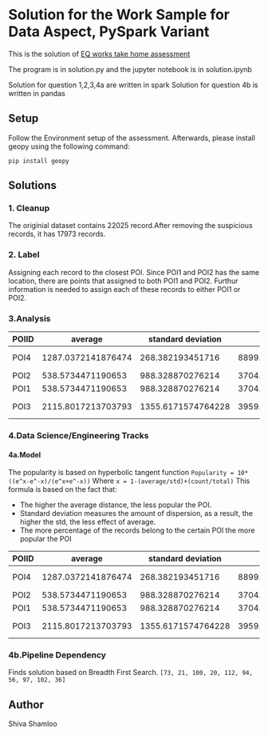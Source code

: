
# Solution for the Work Sample for Data Aspect, PySpark Variant

This is the solution of [EQ works take home assessment](https://gist.github.com/woozyking/f1d50e1fe1b3bf52e3748bc280cf941f#file-question-txt)

The program is in solution.py and the jupyter notebook is in solution.ipynb

Solution for question 1,2,3,4a are written in spark
Solution for question 4b is written in pandas

## Setup

Follow the Environment setup of the assessment. Afterwards, please install geopy using the following command:

```
pip install geopy
```

## Solutions

### 1. Cleanup
The originial dataset contains 22025 record.After removing the suspicious records, it has 17973 records.

### 2. Label
Assigning each record to the closest POI. Since POI1 and POI2 has the same location, there are points that assigned to both POI1 and POI2. Furthur information is needed to assign each of these records to either POI1 or POI2.

### 3.Analysis

|POIID|average|standard deviation|radius|requests|density|
|-----|-------|------------------|------|--------|-------|
|POI4|1287.0372141876474|268.382193451716| 8899.676501173562|7089|2.811812828200878E-4|
|POI2| 538.5734471190653|988.328870276214| 3704.889111069485|6307|0.001443518240010...|
|POI1| 538.5734471190653|988.328870276214| 3704.889111069485|6307|0.001443518240010...|
|POI3|2115.8017213703793|1355.6171574764228|3959.5162091581888|4577|9.171630180694846E-4|



### 4.Data Science/Engineering Tracks

#### 4a.Model
The popularity is based on hyperbolic tangent function 
`Popularity = 10*((e^x-e^-x)/(e^x+e^-x))`
Where 
`x = 1-(average/std)+(count/total)`
This formula is based on the fact that:
* The higher the average distance, the less popular the POI.
* Standard deviation measures the amount of dispersion, as a result, the higher the std, the less effect of average.
* The more percentage of the records belong to the certain POI the more popular the POI 

|POIID|average|standard deviation|radius|requests|density|popularity|
|-----|-------|------------------|------|--------|-------|----------|
|POI4|1287.0372141876474|268.382193451716| 8899.676501173562|7089|2.811812828200878E-4|-9.981908496237493|
|POI2|538.5734471190653|988.328870276214| 3704.889111069485|6307|0.001443518240010...|6.136952250611687|
|POI1|538.5734471190653|988.328870276214|3704.889111069485|6307|0.001443518240010...| 6.136952250611687|
|POI3|2115.8017213703793|1355.6171574764228|3959.5162091581888|4577|9.171630180694846E-4|-3.559646111231005|

### 4b.Pipeline Dependency
Finds solution based on Breadth First Search.
`[73, 21, 100, 20, 112, 94, 56, 97, 102, 36]` 

## Author

Shiva Shamloo
